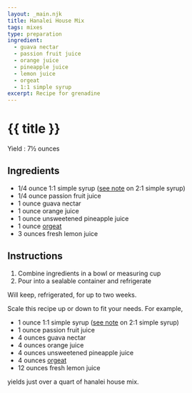 ```yaml
---
layout: _main.njk
title: Hanalei House Mix
tags: mixes
type: preparation
ingredient:
  - guava nectar
  - passion fruit juice
  - orange juice
  - pineapple juice
  - lemon juice
  - orgeat
  - 1:1 simple syrup
excerpt: Recipe for grenadine
---
```


<!-- markdownlint-disable MD025 -->
# {{ title }}
<!-- markdownlint-enable MD025 -->

Yield
  : 7&frac12; ounces

## Ingredients

* 1/4 ounce 1:1 simple syrup ([see note](/mixes/2-1-simple-syrup/#fn:1) on 2:1 simple syrup)
* 1/4 ounce passion fruit juice
* 1 ounce guava nectar
* 1 ounce orange juice
* 1 ounce unsweetened pineapple juice
* 1 ounce [orgeat](/mixes/orgeat/)
* 3 ounces fresh lemon juice

## Instructions

1. Combine ingredients in a bowl or measuring cup
2. Pour into a sealable container and refrigerate

<tiki-callout type="note">

  Will keep, refrigerated, for up to two weeks.

</tiki-callout>

<tiki-callout type="tip">

  Scale this recipe up or down to fit your needs. For example,

* 1 ounce 1:1 simple syrup ([see note](/mixes/2-1-simple-syrup/#fn:1) on 2:1 simple syrup)
* 1 ounce passion fruit juice
* 4 ounces guava nectar
* 4 ounces orange juice
* 4 ounces unsweetened pineapple juice
* 4 ounces [orgeat](/mixes/orgeat/)
* 12 ounces fresh lemon juice

yields just over a quart of hanalei house mix.

</tiki-callout>

<div
  class="sr-only"
  data-cat[0]="Preparation"
  data-ingredient[0]="Guava nectar"
  data-ingredient[1]="Passion fruit juice"
  data-ingredient[2]="Orange juice"
  data-ingredient[3]="Pineapple juice, unsweetened"
  data-ingredient[4]="Lemon juice"
  data-ingredient[5]="Orgeat"
  data-ingredient[6]="1:1 simple syrup"
  data-pagefind-filter="
    Category[data-cat[0]],
    Ingredient[data-ingredient[0]],
    Ingredient[data-ingredient[1]],
    Ingredient[data-ingredient[2]],
    Ingredient[data-ingredient[3]],
    Ingredient[data-ingredient[4]],
    Ingredient[data-ingredient[5]],
    Ingredient[data-ingredient[6]],
    Pantry[data-ingredient[0]],
    Juice[data-ingredient[1]],
    Juice[data-ingredient[2]],
    Juice[data-ingredient[3]],
    Juice[data-ingredient[4]],
    Syrup[data-ingredient[5]],
    Syrup[data-ingredient[6]],
  "
>
</div>
